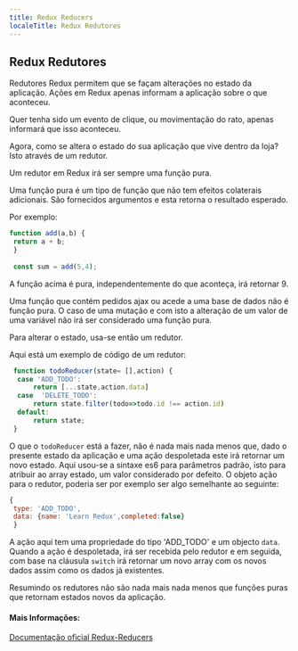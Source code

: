 ```yaml
---
title: Redux Reducers
localeTitle: Redux Redutores
---
```

## Redux Redutores

Redutores Redux permitem que se façam alterações no estado da aplicação. 
Ações em Redux apenas informam a aplicação sobre o que aconteceu.

Quer tenha sido um evento de clique, ou movimentação do rato, apenas informará que isso aconteceu. 

Agora, como se altera o estado do sua aplicação que vive dentro da loja? Isto através de um redutor.

Um redutor em Redux irá ser sempre uma função pura. 

Uma função pura é um tipo de função que não tem efeitos colaterais adicionais. São fornecidos argumentos e esta retorna o resultado esperado. 

Por exemplo:

```javascript
function add(a,b) { 
 return a + b; 
 } 
 
 const sum = add(5,4); 
```

A função acima é pura, independentemente do que aconteça, irá retornar 9. 

Uma função que contém pedidos ajax ou acede a uma base de dados não é função pura. 
O caso de uma mutação e com isto a alteração de um valor de uma variável não irá ser considerado uma função pura.

Para  alterar o estado, usa-se então um redutor. 

Aqui está um exemplo de código de um redutor:

```javascript
 function todoReducer(state= [],action) { 
  case 'ADD_TODO': 
      return [...state,action.data] 
  case  'DELETE_TODO': 
      return state.filter(todo=>todo.id !== action.id) 
  default: 
      return state; 
 } 
```

O que o `todoReducer` está a fazer, não é nada mais nada menos que, dado o presente estado da aplicação e uma ação despoletada este irá retornar um novo estado.
Aqui usou-se a sintaxe es6 para parâmetros padrão, isto para atribuir ao array estado, um valor considerado por defeito.
O objeto ação para o redutor, poderia ser por exemplo ser algo semelhante 
ao seguinte:

```javascript
{ 
 type: 'ADD_TODO', 
 data: {name: 'Learn Redux',completed:false} 
 } 
```
A ação aqui tem uma propriedade do tipo 'ADD_TODO' e um objecto `data`.
Quando a ação é despoletada, irá ser recebida pelo redutor e em seguida, com base na cláusula `switch` irá retornar um novo array com os novos dados assim como os dados já existentes.

Resumindo os redutores não são nada mais nada menos que funções puras que retornam estados novos da aplicação.

#### Mais Informações:

[Documentação oficial Redux-Reducers](https://redux.js.org/basics/reducers)